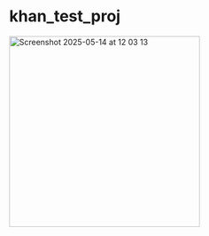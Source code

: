 # khan_test_proj
<img width="344" alt="Screenshot 2025-05-14 at 12 03 13" src="https://github.com/user-attachments/assets/06a59f54-922b-4c40-a496-e412f5702d70" />
